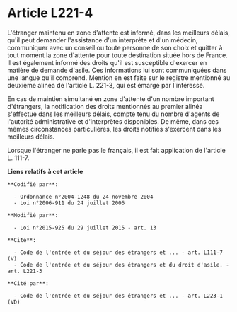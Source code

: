 # Article L221-4

L'étranger maintenu en zone d'attente est informé, dans les meilleurs délais, qu'il peut demander l'assistance d'un
interprète et d'un médecin, communiquer avec un conseil ou toute personne de son choix et quitter à tout moment la zone
d'attente pour toute destination située hors de France. Il est également informé des droits qu'il est susceptible d'exercer
en matière de demande d'asile. Ces informations lui sont communiquées dans une langue qu'il comprend. Mention en est faite
sur le registre mentionné au deuxième alinéa de l'article L. 221-3, qui est émargé par l'intéressé. 

En cas de maintien simultané en zone d'attente d'un nombre important d'étrangers, la notification des droits mentionnés au
premier alinéa s'effectue dans les meilleurs délais, compte tenu du nombre d'agents de l'autorité administrative et
d'interprètes disponibles. De même, dans ces mêmes circonstances particulières, les droits notifiés s'exercent dans les
meilleurs délais. 

Lorsque l'étranger ne parle pas le français, il est fait application de l'article L. 111-7.

**Liens relatifs à cet article**

	**Codifié par**:

	  - Ordonnance n°2004-1248 du 24 novembre 2004
	  - Loi n°2006-911 du 24 juillet 2006

	**Modifié par**:

	  - Loi n°2015-925 du 29 juillet 2015 - art. 13

	**Cite**:

	  - Code de l'entrée et du séjour des étrangers et ... - art. L111-7 (V)
	  - Code de l'entrée et du séjour des étrangers et du droit d'asile. - art. L221-3

	**Cité par**:

	  - Code de l'entrée et du séjour des étrangers et ... - art. L223-1 (VD)
